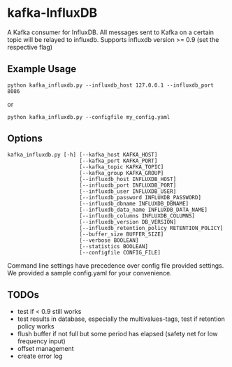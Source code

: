 kafka-InfluxDB
==============

A Kafka consumer for InfluxDB.
All messages sent to Kafka on a certain topic will be relayed to influxdb. 
Supports influxdb version >= 0.9 (set the respective flag)

## Example Usage

    python kafka_influxdb.py --influxdb_host 127.0.0.1 --influxdb_port 8086

or 

    python kafka_influxdb.py --configfile my_config.yaml

## Options

    kafka_influxdb.py [-h] [--kafka_host KAFKA_HOST]
                           [--kafka_port KAFKA_PORT] 
                           [--kafka_topic KAFKA_TOPIC]
                           [--kafka_group KAFKA_GROUP]
                           [--influxdb_host INFLUXDB_HOST]
                           [--influxdb_port INFLUXDB_PORT]
                           [--influxdb_user INFLUXDB_USER]
                           [--influxdb_password INFLUXDB_PASSWORD]
                           [--influxdb_dbname INFLUXDB_DBNAME]
                           [--influxdb_data_name INFLUXDB_DATA_NAME]
                           [--influxdb_columns INFLUXDB_COLUMNS]
                           [--influxdb_version DB_VERSION]
                           [--influxdb_retention_policy RETENTION_POLICY]
                           [--buffer_size BUFFER_SIZE]
                           [--verbose BOOLEAN]
                           [--statistics BOOLEAN]
                           [--configfile CONFIG_FILE]

Command line settings have precedence over config file provided settings. We provided a sample config.yaml for your convenience.

## TODOs
* test if < 0.9 still works
* test results in database, especially the multivalues-tags, test if retention policy works
* flush buffer if not full but some period has elapsed (safety net for low frequency input)
* offset management
* create error log
